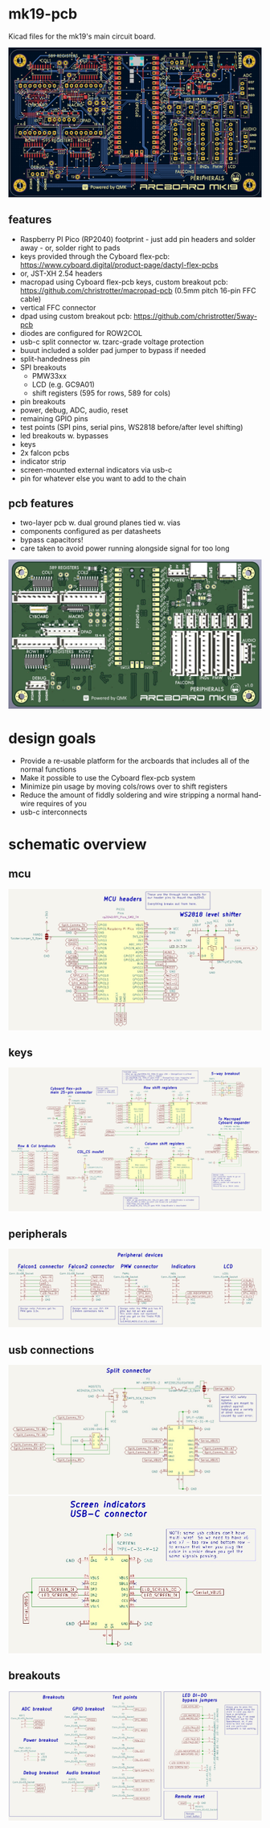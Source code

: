 # mk19-pcb
Kicad files for the mk19's main circuit board.

![](/images/pcb-overview-v1.0.jpg)

## features
- Raspberry PI Pico (RP2040) footprint - just add pin headers and solder away - or, solder right to pads
- keys provided through the Cyboard flex-pcb: https://www.cyboard.digital/product-page/dactyl-flex-pcbs
 - or, JST-XH 2.54 headers
- macropad using Cyboard flex-pcb keys, custom breakout pcb: https://github.com/christrotter/macropad-pcb (0.5mm pitch 16-pin FFC cable)
 - vertical FFC connector
- dpad using custom breakout pcb: https://github.com/christrotter/5way-pcb
 - diodes are configured for ROW2COL
- usb-c split connector w. tzarc-grade voltage protection
 - buuut included a solder pad jumper to bypass if needed
- split-handedness pin
- SPI breakouts
  - PMW33xx
  - LCD (e.g. GC9A01)
  - shift registers (595 for rows, 589 for cols)
- pin breakouts
 - power, debug, ADC, audio, reset
 - remaining GPIO pins
 - test points (SPI pins, serial pins, WS2818 before/after level shifting)
- led breakouts w. bypasses
 - keys
 - 2x falcon pcbs
 - indicator strip
 - screen-mounted external indicators via usb-c
 - pin for whatever else you want to add to the chain

## pcb features
- two-layer pcb w. dual ground planes tied w. vias
- components configured as per datasheets
- bypass capacitors!
- care taken to avoid power running alongside signal for too long

![](/images/pcb-3d-v1.0.jpg)

# design goals
- Provide a re-usable platform for the arcboards that includes all of the normal functions
- Make it possible to use the Cyboard flex-pcb system
- Minimize pin usage by moving cols/rows over to shift registers
- Reduce the amount of fiddly soldering and wire stripping a normal hand-wire requires of you
- usb-c interconnects

# schematic overview
## mcu
![](/images/schematic-mcu-v1.0.jpg)

## keys
![](/images/schematic-keys-v1.0.jpg)

## peripherals
![](/images/schematic-peripherals-v1.0.jpg)

## usb connections
![](/images/schematic-split-v1.0.jpg)
![](/images/schematic-screen-v1.0.jpg)

## breakouts
![](/images/schematic-breakouts-v1.0.jpg)
